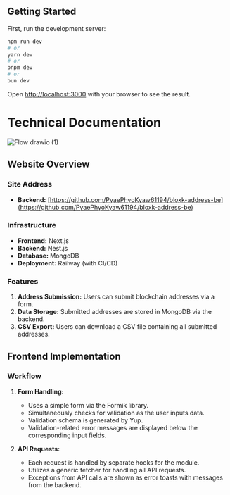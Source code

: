 
## Getting Started

First, run the development server:

```bash
npm run dev
# or
yarn dev
# or
pnpm dev
# or
bun dev
```

Open [http://localhost:3000](http://localhost:3000) with your browser to see the result.


# Technical Documentation

![Flow drawio (1)](https://github.com/PyaePhyoKyaw61194/bloxk-address-be/assets/36658378/19917aed-6a4a-4a21-9d12-0431c3ef4cf0)


## Website Overview

### Site Address
- **Backend:** [https://github.com/PyaePhyoKyaw61194/bloxk-address-be](https://github.com/PyaePhyoKyaw61194/bloxk-address-be)


### Infrastructure
- **Frontend:** Next.js
- **Backend:** Nest.js
- **Database:** MongoDB
- **Deployment:** Railway (with CI/CD)

### Features
1. **Address Submission:** Users can submit blockchain addresses via a form.
2. **Data Storage:** Submitted addresses are stored in MongoDB via the backend.
3. **CSV Export:** Users can download a CSV file containing all submitted addresses.


## Frontend Implementation

### Workflow
1. **Form Handling:**
   - Uses a simple form via the Formik library.
   - Simultaneously checks for validation as the user inputs data.
   - Validation schema is generated by Yup.
   - Validation-related error messages are displayed below the corresponding input fields.

2. **API Requests:**
   - Each request is handled by separate hooks for the module.
   - Utilizes a generic fetcher for handling all API requests.
   - Exceptions from API calls are shown as error toasts with messages from the backend.



